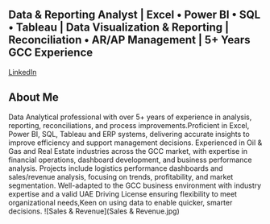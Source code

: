   ## Data & Reporting Analyst | Excel • Power BI • SQL • Tableau | Data Visualization & Reporting | Reconciliation • AR/AP Management | 5+ Years GCC Experience

[LinkedIn](https://www.linkedin.com/in/jafbinzain)
## About Me
Data Analytical professional with over 5+ years of experience in analysis, reporting, reconciliations, and process improvements.Proficient in Excel, Power BI, SQL, Tableau and ERP systems, delivering accurate insights to improve efficiency and support management decisions.
Experienced in Oil & Gas and Real Estate industries across the GCC market, with expertise in financial operations, dashboard development, and business performance analysis. 
Projects include logistics performance dashboards and sales/revenue analysis, focusing on trends, profitability, and market segmentation.
Well-adapted to the GCC business environment with industry expertise and a valid UAE Driving License ensuring flexibility to meet organizational needs,Keen on using data to enable quicker, smarter decisions.
![Sales & Revenue](Sales & Revenue.jpg)
